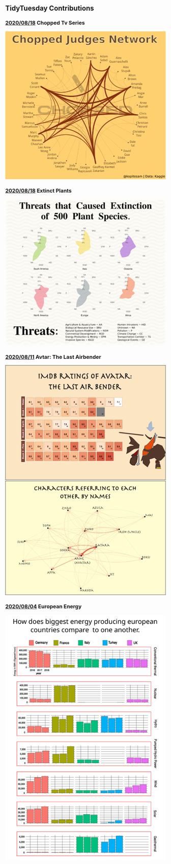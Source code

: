## TidyTuesday Contributions

### [2020/08/18](https://github.com/Sampanna-Sharma/TidyTuesday/tree/github-master/Rmarkdown/2020-08-25) Chopped Tv Series 
![](./Rmarkdown/2020-08-25/chopped_series.png)

### [2020/08/18](https://github.com/Sampanna-Sharma/TidyTuesday/tree/github-master/Rmarkdown/2020-08-18) Extinct Plants
![](./Rmarkdown/2020-08-18/extinction_plants.png)

### [2020/08/11](https://github.com/Sampanna-Sharma/TidyTuesday/tree/github-master/Rmarkdown/2020-08-11) Avtar: The Last Airbender
![](./Rmarkdown/2020-08-11/avatar.png) 
![](./Rmarkdown/2020-08-11/avatar_ref_net.png)

### [2020/08/04](https://github.com/Sampanna-Sharma/TidyTuesday/tree/github-master/Rmarkdown/2020-08-04) European Energy
![](./Rmarkdown/2020-08-04/2020_08_04_european_energy.svg) 
